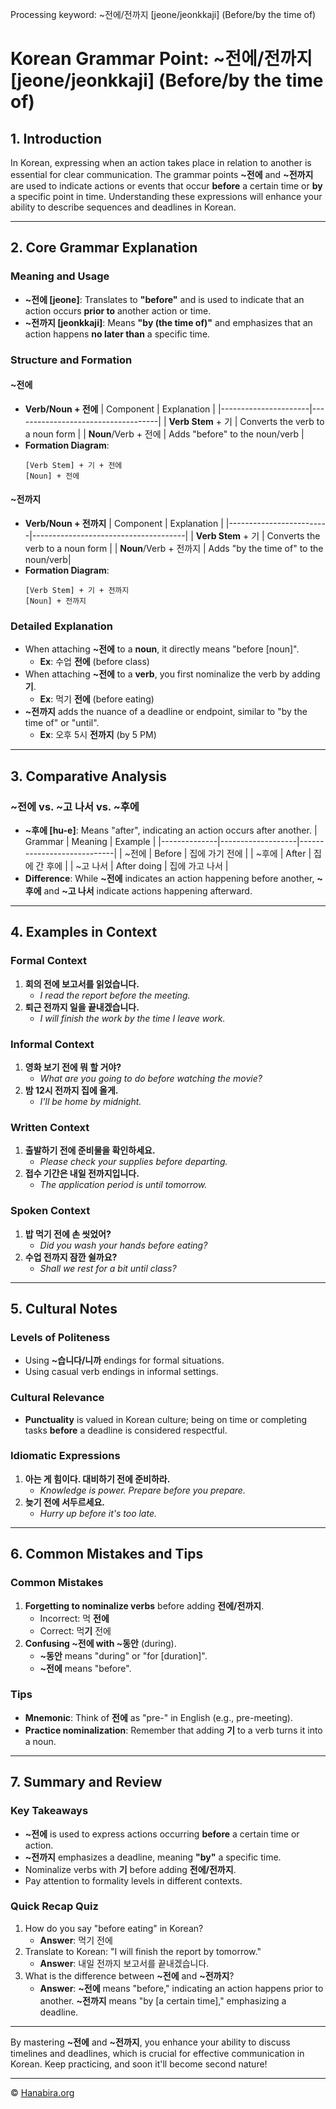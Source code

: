 Processing keyword: ~전에/전까지 [jeone/jeonkkaji] (Before/by the time of)
# Korean Grammar Point: ~전에/전까지 [jeone/jeonkkaji] (Before/by the time of)

## 1. Introduction
In Korean, expressing when an action takes place in relation to another is essential for clear communication. The grammar points **~전에** and **~전까지** are used to indicate actions or events that occur **before** a certain time or **by** a specific point in time. Understanding these expressions will enhance your ability to describe sequences and deadlines in Korean.

---
## 2. Core Grammar Explanation
### Meaning and Usage
- **~전에 [jeone]**: Translates to **"before"** and is used to indicate that an action occurs **prior to** another action or time.
- **~전까지 [jeonkkaji]**: Means **"by (the time of)"** and emphasizes that an action happens **no later than** a specific time.
### Structure and Formation
#### ~전에
- **Verb/Noun + 전에**
  | Component            | Explanation                        |
  |----------------------|------------------------------------|
  | **Verb Stem** + 기    | Converts the verb to a noun form   |
  | **Noun**/Verb + 전에  | Adds "before" to the noun/verb     |
- **Formation Diagram**:
  ```
  [Verb Stem] + 기 + 전에
  [Noun] + 전에
  ```
#### ~전까지
- **Verb/Noun + 전까지**
  | Component               | Explanation                          |
  |-------------------------|--------------------------------------|
  | **Verb Stem** + 기       | Converts the verb to a noun form     |
  | **Noun**/Verb + 전까지   | Adds "by the time of" to the noun/verb|
- **Formation Diagram**:
  ```
  [Verb Stem] + 기 + 전까지
  [Noun] + 전까지
  ```
### Detailed Explanation
- When attaching **~전에** to a **noun**, it directly means "before [noun]".
  - **Ex**: 수업 **전에** (before class)
- When attaching **~전에** to a **verb**, you first nominalize the verb by adding **기**.
  - **Ex**: 먹기 **전에** (before eating)
- **~전까지** adds the nuance of a deadline or endpoint, similar to "by the time of" or "until".
  - **Ex**: 오후 5시 **전까지** (by 5 PM)
---
## 3. Comparative Analysis
### ~전에 vs. ~고 나서 vs. ~후에
- **~후에 [hu-e]**: Means "after", indicating an action occurs after another.
  | Grammar      | Meaning           | Example                    |
  |--------------|-------------------|----------------------------|
  | ~전에        | Before            | 집에 가기 전에             |
  | ~후에        | After             | 집에 간 후에               |
  | ~고 나서     | After doing       | 집에 가고 나서             |
- **Difference**: While **~전에** indicates an action happening before another, **~후에** and **~고 나서** indicate actions happening afterward.
---
## 4. Examples in Context
### Formal Context
1. **회의 전에 보고서를 읽었습니다.**
   - *I read the report before the meeting.*
2. **퇴근 전까지 일을 끝내겠습니다.**
   - *I will finish the work by the time I leave work.*
### Informal Context
1. **영화 보기 전에 뭐 할 거야?**
   - *What are you going to do before watching the movie?*
2. **밤 12시 전까지 집에 올게.**
   - *I'll be home by midnight.*
### Written Context
1. **출발하기 전에 준비물을 확인하세요.**
   - *Please check your supplies before departing.*
2. **접수 기간은 내일 전까지입니다.**
   - *The application period is until tomorrow.*
### Spoken Context
1. **밥 먹기 전에 손 씻었어?**
   - *Did you wash your hands before eating?*
2. **수업 전까지 잠깐 쉴까요?**
   - *Shall we rest for a bit until class?*
---
## 5. Cultural Notes
### Levels of Politeness
- Using **~습니다/니까** endings for formal situations.
- Using casual verb endings in informal settings.
### Cultural Relevance
- **Punctuality** is valued in Korean culture; being on time or completing tasks **before** a deadline is considered respectful.
### Idiomatic Expressions
1. **아는 게 힘이다. 대비하기 전에 준비하라.**
   - *Knowledge is power. Prepare before you prepare.*
2. **늦기 전에 서두르세요.**
   - *Hurry up before it's too late.*
---
## 6. Common Mistakes and Tips
### Common Mistakes
1. **Forgetting to nominalize verbs** before adding **전에/전까지**.
   - Incorrect: 먹 **전에**
   - Correct: 먹**기** 전에
2. **Confusing ~전에 with ~동안** (during).
   - **~동안** means "during" or "for [duration]".
   - **~전에** means "before".
### Tips
- **Mnemonic**: Think of **전에** as "pre-" in English (e.g., pre-meeting).
- **Practice nominalization**: Remember that adding **기** to a verb turns it into a noun.
---
## 7. Summary and Review
### Key Takeaways
- **~전에** is used to express actions occurring **before** a certain time or action.
- **~전까지** emphasizes a deadline, meaning **"by"** a specific time.
- Nominalize verbs with **기** before adding **전에/전까지**.
- Pay attention to formality levels in different contexts.
### Quick Recap Quiz
1. How do you say "before eating" in Korean?
   - **Answer**: 먹기 전에
2. Translate to Korean: "I will finish the report by tomorrow."
   - **Answer**: 내일 전까지 보고서를 끝내겠습니다.
3. What is the difference between **~전에** and **~전까지**?
   - **Answer**: **~전에** means "before," indicating an action happens prior to another. **~전까지** means "by [a certain time]," emphasizing a deadline.
---
By mastering **~전에** and **~전까지**, you enhance your ability to discuss timelines and deadlines, which is crucial for effective communication in Korean. Keep practicing, and soon it'll become second nature!

---
© [Hanabira.org](https://hanabira.org)
